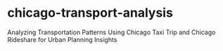 # chicago-transport-analysis
Analyzing Transportation Patterns Using Chicago Taxi Trip and Chicago Rideshare for Urban Planning Insights
